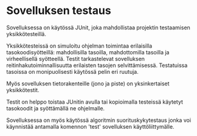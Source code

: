 # Sovelluksen testaus

Sovelluksessa on käytössä JUnit, joka mahdollistaa projektin testaamisen yksikkötesteillä.

Yksikkötesteissä on simuloitu ohjelman toimintaa erilaisilla tasokoodisyötteillä: mahdollisilla tasoilla, mahdottomilla tasoilla ja virheellisellä syötteellä. Testit tarkastelevat sovelluksen reitinhakutoiminnallisuutta erilaisten tasojen selvittämisessä. Testatuissa tasoissa on monipuolisesti käytössä pelin eri ruutuja.

Myös sovelluksen tietorakenteille (jono ja piste) on yksinkertaiset yksikkötestit.

Testit on helppo toistaa JUnitin avulla tai kopioimalla testeissä käytetyt tasokoodit ja syöttämällä ne ohjelmalle.

Sovelluksessa on myös käytössä algoritmin suorituskykytestaus jonka voi käynnistää antamalla komennon 'test' sovelluksen käyttöliittymälle.
